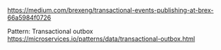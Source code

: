 https://medium.com/brexeng/transactional-events-publishing-at-brex-66a5984f0726

Pattern: Transactional outbox
https://microservices.io/patterns/data/transactional-outbox.html
